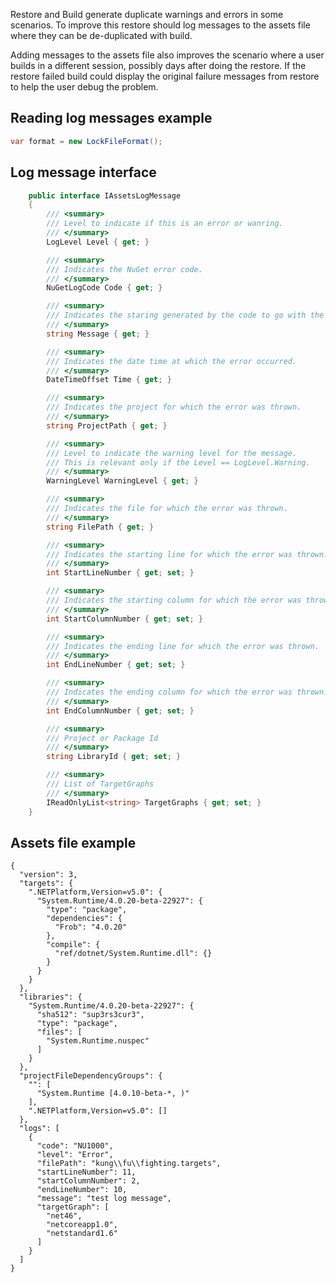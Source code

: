 Restore and Build generate duplicate warnings and errors in some scenarios. To improve this restore should log messages to the assets file where they can be de-duplicated with build.

Adding messages to the assets file also improves the scenario where a user builds in a different session, possibly days after doing the restore. If the restore failed build could display the original failure messages from restore to help the user debug the problem.

## Reading log messages example

```cs
var format = new LockFileFormat();
```


## Log message interface

```cs
    public interface IAssetsLogMessage
    {
        /// <summary>
        /// Level to indicate if this is an error or wanring.
        /// </summary>
        LogLevel Level { get; }

        /// <summary>
        /// Indicates the NuGet error code.
        /// </summary>
        NuGetLogCode Code { get; }

        /// <summary>
        /// Indicates the staring generated by the code to go with the error code.
        /// </summary>
        string Message { get; }

        /// <summary>
        /// Indicates the date time at which the error occurred.
        /// </summary>
        DateTimeOffset Time { get; }

        /// <summary>
        /// Indicates the project for which the error was thrown.
        /// </summary>
        string ProjectPath { get; }

        /// <summary>
        /// Level to indicate the warning level for the message.
        /// This is relevant only if the Level == LogLevel.Warning.
        /// </summary>
        WarningLevel WarningLevel { get; }

        /// <summary>
        /// Indicates the file for which the error was thrown.
        /// </summary>
        string FilePath { get; }

        /// <summary>
        /// Indicates the starting line for which the error was thrown.
        /// </summary>
        int StartLineNumber { get; set; }

        /// <summary>
        /// Indicates the starting column for which the error was thrown.
        /// </summary>
        int StartColumnNumber { get; set; }

        /// <summary>
        /// Indicates the ending line for which the error was thrown.
        /// </summary>
        int EndLineNumber { get; set; }

        /// <summary>
        /// Indicates the ending column for which the error was thrown.
        /// </summary>
        int EndColumnNumber { get; set; }

        /// <summary>
        /// Project or Package Id
        /// </summary>
        string LibraryId { get; set; }

        /// <summary>
        /// List of TargetGraphs
        /// </summary>
        IReadOnlyList<string> TargetGraphs { get; set; }
    }
```


## Assets file example
```
{
  "version": 3,
  "targets": {
    ".NETPlatform,Version=v5.0": {
      "System.Runtime/4.0.20-beta-22927": {
        "type": "package",
        "dependencies": {
          "Frob": "4.0.20"
        },
        "compile": {
          "ref/dotnet/System.Runtime.dll": {}
        }
      }
    }
  },
  "libraries": {
    "System.Runtime/4.0.20-beta-22927": {
      "sha512": "sup3rs3cur3",
      "type": "package",
      "files": [
        "System.Runtime.nuspec"
      ]
    }
  },
  "projectFileDependencyGroups": {
    "": [
      "System.Runtime [4.0.10-beta-*, )"
    ],
    ".NETPlatform,Version=v5.0": []
  },
  "logs": [
    {
      "code": "NU1000",
      "level": "Error",
      "filePath": "kung\\fu\\fighting.targets",
      "startLineNumber": 11,
      "startColumnNumber": 2,
      "endLineNumber": 10,
      "message": "test log message",
      "targetGraph": [
        "net46",
        "netcoreapp1.0",
        "netstandard1.6"
      ]
    }
  ]
}
```